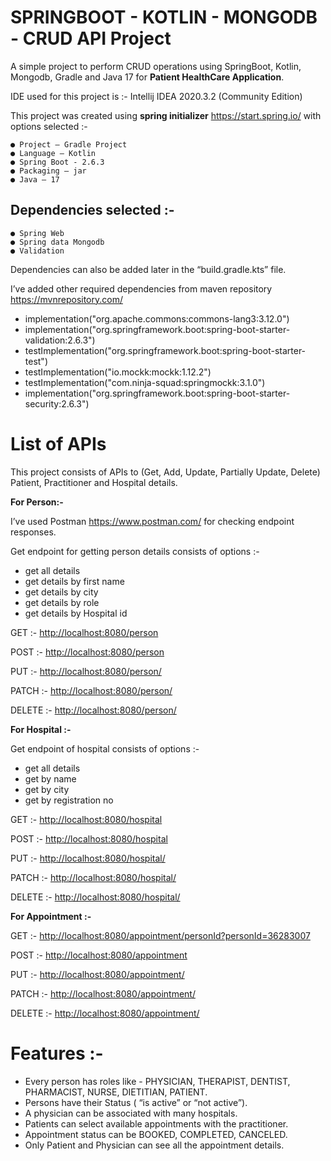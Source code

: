 # SPRINGBOOT - KOTLIN - MONGODB - CRUD API Project

A simple project to perform CRUD operations using SpringBoot, Kotlin, Mongodb, Gradle and Java 17 for **Patient HealthCare Application**.

IDE used for this project is :- Intellij IDEA 2020.3.2 (Community Edition)

This project was created using **spring initializer** https://start.spring.io/ with options selected :-
```
● Project – Gradle Project
● Language – Kotlin
● Spring Boot - 2.6.3
● Packaging – jar
● Java – 17
```

## Dependencies selected :-

```
● Spring Web
● Spring data Mongodb
● Validation
```
Dependencies can also be added later in the “build.gradle.kts” file.

I’ve added other required dependencies from maven repository https://mvnrepository.com/

- implementation("org.apache.commons:commons-lang3:3.12.0")
- implementation("org.springframework.boot:spring-boot-starter-validation:2.6.3")
- testImplementation("org.springframework.boot:spring-boot-starter-test")
- testImplementation("io.mockk:mockk:1.12.2")
- testImplementation("com.ninja-squad:springmockk:3.1.0")
- implementation("org.springframework.boot:spring-boot-starter-security:2.6.3")

# List of APIs

This project consists of APIs to (Get, Add, Update, Partially Update, Delete) Patient,
Practitioner and Hospital details.

**For Person:-**

I’ve used Postman https://www.postman.com/ for checking endpoint responses.

Get endpoint for getting person details consists of options :- 
- get all details
- get details by first name
- get details by city
- get details by role
- get details by Hospital id

GET :- [http://localhost:8080/person](http://localhost:8080/person)

POST :- [http://localhost:8080/person](http://localhost:8080/person)

PUT :- [http://localhost:8080/person/](http://localhost:8080/person/)

PATCH :- [http://localhost:8080/person/](http://localhost:8080/person/)

DELETE :- [http://localhost:8080/person/](http://localhost:8080/person/)


**For Hospital :-**

Get endpoint of hospital consists of options :- 
- get all details
- get by name
- get by city
- get by registration no

GET :- [http://localhost:8080/hospital](http://localhost:8080/hospital)

POST :- [http://localhost:8080/hospital](http://localhost:8080/hospital)

PUT :- [http://localhost:8080/hospital/](http://localhost:8080/hospital/)

PATCH :- [http://localhost:8080/hospital/](http://localhost:8080/hospital/)

DELETE :- [http://localhost:8080/hospital/](http://localhost:8080/hospital/)


**For Appointment :-**

GET :- [http://localhost:8080/appointment/personId?personId=36283007](http://localhost:8080/appointment/personId?personId=36283007)

POST :- [http://localhost:8080/appointment](http://localhost:8080/appointment)

PUT :- [http://localhost:8080/appointment/](http://localhost:8080/appointment/)

PATCH :- [http://localhost:8080/appointment/](http://localhost:8080/appointment/)

DELETE :- [http://localhost:8080/appointment/](http://localhost:8080/appointment/)

# Features :-

- Every person has roles like - PHYSICIAN, THERAPIST, DENTIST, PHARMACIST,
    NURSE, DIETITIAN, PATIENT.
- Persons have their Status ( “is active” or “not active”).
- A physician can be associated with many hospitals.
- Patients can select available appointments with the practitioner.
- Appointment status can be BOOKED, COMPLETED, CANCELED.
- Only Patient and Physician can see all the appointment details.


